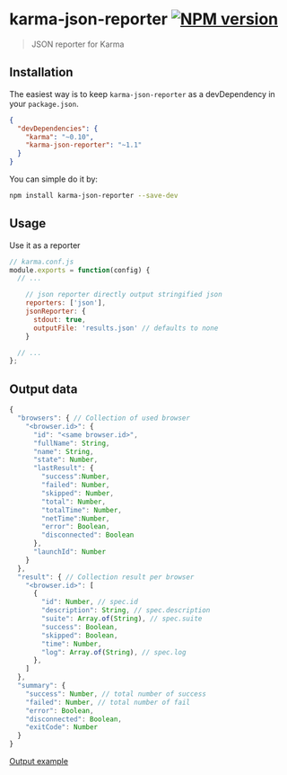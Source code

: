 # karma-json-reporter [![NPM version](https://badge.fury.io/js/karma-json-reporter.png)](http://badge.fury.io/js/karma-json-reporter)

> JSON reporter for Karma


## Installation

The easiest way is to keep `karma-json-reporter` as a devDependency in your `package.json`.

```json
{
  "devDependencies": {
    "karma": "~0.10",
    "karma-json-reporter": "~1.1"
  }
}
```

You can simple do it by:
```bash
npm install karma-json-reporter --save-dev
```

## Usage

Use it as a reporter

```js
// karma.conf.js
module.exports = function(config) {
  // ...

    // json reporter directly output stringified json
    reporters: ['json'],
    jsonReporter: {
      stdout: true,
      outputFile: 'results.json' // defaults to none
    }

  // ...
};
```

## Output data


```js
{
  "browsers": { // Collection of used browser
    "<browser.id>": {
      "id": "<same browser.id>",
      "fullName": String,
      "name": String,
      "state": Number,
      "lastResult": {
        "success":Number,
        "failed": Number,
        "skipped": Number,
        "total": Number,
        "totalTime": Number,
        "netTime":Number,
        "error": Boolean,
        "disconnected": Boolean
      },
      "launchId": Number
    }
  },
  "result": { // Collection result per browser
    "<browser.id>": [
      {
        "id": Number, // spec.id
        "description": String, // spec.description
        "suite": Array.of(String), // spec.suite
        "success": Boolean,
        "skipped": Boolean,
        "time": Number,
        "log": Array.of(String), // spec.log
      },
    ]
  },
  "summary": {
    "success": Number, // total number of success
    "failed": Number, // total number of fail
    "error": Boolean,
    "disconnected": Boolean,
    "exitCode": Number
  }
}
```

[Output example](https://gist.github.com/douglasduteil/8039664)
